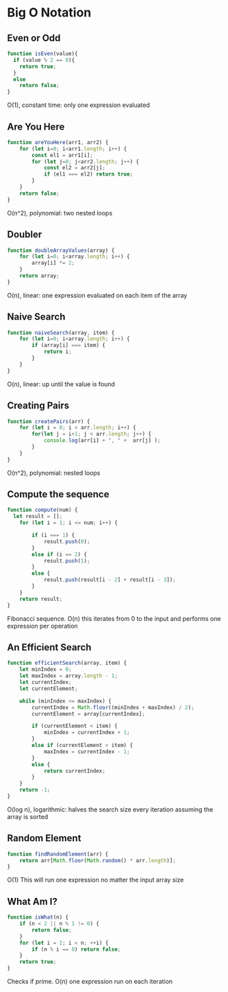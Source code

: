 # Big O Notation

## Even or Odd
```javascript
function isEven(value){
  if (value % 2 == 0){
    return true;
  }
  else
    return false;
}
```
O(1), constant time: only one expression evaluated

## Are You Here
```javascript
function areYouHere(arr1, arr2) {
    for (let i=0; i<arr1.length; i++) {
        const el1 = arr1[i];
        for (let j=0; j<arr2.length; j++) {
            const el2 = arr2[j];
            if (el1 === el2) return true;
        }
    }
    return false;
}
```
O(n^2), polynomial: two nested loops

## Doubler
```javascript
function doubleArrayValues(array) {
    for (let i=0; i<array.length; i++) {
        array[i] *= 2;
    }
    return array;
}
```

O(n), linear: one expression evaluated on each item of the array

## Naive Search
```javascript
function naiveSearch(array, item) {
    for (let i=0; i<array.length; i++) {
        if (array[i] === item) {
            return i;
        }
    }
}
```
O(n), linear: up until the value is found

## Creating Pairs
```javascript
function createPairs(arr) {
    for (let i = 0; i < arr.length; i++) {
        for(let j = i+1; j < arr.length; j++) {
            console.log(arr[i] + ", " +  arr[j] );
        }
    }
}
```
O(n^2), polynomial:  nested loops

## Compute the sequence
```javascript
function compute(num) {
  let result = [];
    for (let i = 1; i <= num; i++) {

        if (i === 1) {
            result.push(0);
        }
        else if (i == 2) {
            result.push(1);
        }
        else {
            result.push(result[i - 2] + result[i - 3]);
        }
    }
    return result;
}
```
Fibonacci sequence.  O(n) this iterates from 0 to the input and performs one expression per operation

## An Efficient Search
```javascript
function efficientSearch(array, item) {
    let minIndex = 0;
    let maxIndex = array.length - 1;
    let currentIndex;
    let currentElement;

    while (minIndex <= maxIndex) {
        currentIndex = Math.floor((minIndex + maxIndex) / 2);
        currentElement = array[currentIndex];

        if (currentElement < item) {
            minIndex = currentIndex + 1;
        }
        else if (currentElement > item) {
            maxIndex = currentIndex - 1;
        }
        else {
            return currentIndex;
        }
    }
    return -1;
}
```
O(log n), logarithmic: halves the search size every iteration assuming the array is sorted

## Random Element
```javascript
function findRandomElement(arr) {
    return arr[Math.floor(Math.random() * arr.length)];
}
```
O(1) This will run one expression no matter the input array size

## What Am I?
```javascript
function isWhat(n) {
    if (n < 2 || n % 1 != 0) {
        return false;
    }
    for (let i = 2; i < n; ++i) {
        if (n % i == 0) return false;
    }
    return true;
}
```
Checks if prime.  O(n) one expression run on each iteration
